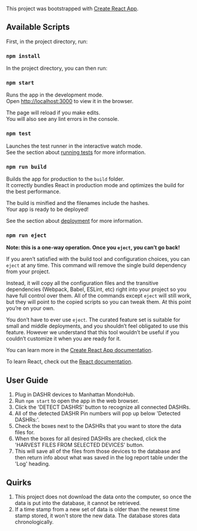 This project was bootstrapped with [Create React App](https://github.com/facebook/create-react-app).

## Available Scripts

First, in the project directory, run:

### `npm install`

In the project directory, you can then run:

### `npm start`

Runs the app in the development mode.<br>
Open [http://localhost:3000](http://localhost:3000) to view it in the browser.

The page will reload if you make edits.<br>
You will also see any lint errors in the console.

### `npm test`

Launches the test runner in the interactive watch mode.<br>
See the section about [running tests](https://facebook.github.io/create-react-app/docs/running-tests) for more information.

### `npm run build`

Builds the app for production to the `build` folder.<br>
It correctly bundles React in production mode and optimizes the build for the best performance.

The build is minified and the filenames include the hashes.<br>
Your app is ready to be deployed!

See the section about [deployment](https://facebook.github.io/create-react-app/docs/deployment) for more information.

### `npm run eject`

**Note: this is a one-way operation. Once you `eject`, you can’t go back!**

If you aren’t satisfied with the build tool and configuration choices, you can `eject` at any time. This command will remove the single build dependency from your project.

Instead, it will copy all the configuration files and the transitive dependencies (Webpack, Babel, ESLint, etc) right into your project so you have full control over them. All of the commands except `eject` will still work, but they will point to the copied scripts so you can tweak them. At this point you’re on your own.

You don’t have to ever use `eject`. The curated feature set is suitable for small and middle deployments, and you shouldn’t feel obligated to use this feature. However we understand that this tool wouldn’t be useful if you couldn’t customize it when you are ready for it.


You can learn more in the [Create React App documentation](https://facebook.github.io/create-react-app/docs/getting-started).

To learn React, check out the [React documentation](https://reactjs.org/).

## User Guide
1) Plug in DASHR devices to Manhattan MondoHub.
2) Run `npm start` to open the app in the web browser.
3) Click the 'DETECT DASHRS' button to recognize all connected DASHRs.
4) All of the detected DASHR Pin numbers will pop up below 'Detected DASHRs:'.
5) Check the boxes next to the DASHRs that you want to store the data files for.
6) When the boxes for all desired DASHRs are checked, click the 'HARVEST FILES FROM SELECTED DEVICES' button. 
7) This will save all of the files from those devices to the database and then return info about what was saved in the log report table under the 'Log' heading.

## Quirks

1) This project does not download the data onto the computer, so once the data is put into the database, it cannot be retrieved.
2) If a time stamp from a new set of data is older than the newest time stamp stored, it won't store the new data. The database stores data chronologically.
